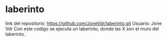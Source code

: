 # laberinto
link del repositorio: https://github.com/JoneVdr/laberinto.git
Usuario: Jone Vdr
Con este codigo se ejecuta un laberinto, donde las X son el muro del laberinto.